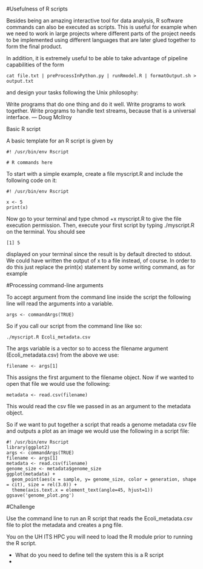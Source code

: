 #Usefulness of R scripts

Besides being an amazing interactive tool for data analysis, R software commands can also be executed as scripts. This is useful for example when we need to work in large projects where different parts of the project needs to be implemented using different languages that are later glued together to form the final product.

In addition, it is extremely useful to be able to take advantage of pipeline capabilities of the form
```
cat file.txt | preProcessInPython.py | runRmodel.R | formatOutput.sh > output.txt
```
and design your tasks following the Unix philosophy:

Write programs that do one thing and do it well. Write programs to work together. Write programs to handle text streams, because that is a universal interface. — Doug McIlroy


Basic R script

A basic template for an R script is given by

```
#! /usr/bin/env Rscript

# R commands here
```

To start with a simple example, create a file myscript.R and include the following code on it:

```
#! /usr/bin/env Rscript

x <- 5
print(x)
```

Now go to your terminal and type chmod +x myscript.R to give the file execution permission. Then, execute your first script by typing ./myscript.R on the terminal. You should see

```
[1] 5
```

displayed on your terminal since the result is by default directed to stdout. We could have written the output of x to a file instead, of course. In order to do this just replace the print(x) statement by some writing command, as for example


#Processing command-line arguments

To accept argument from the command line inside the script the following line will read the arguments into a variable.
```
args <- commandArgs(TRUE)
```

So if you call our script from the command line like so:
```
./myscript.R Ecoli_metadata.csv
```
The args variable is a vector so to access the filename argument (Ecoli_metadata.csv) from the above we use:

```
filename <- args[1]
```
This assigns the first argument to the filename object. Now if we wanted to open that file we would use the following:
```
metadata <- read.csv(filename)
```
This would read the csv file we passed in as an argument to the metadata object.

So if we want to put together a script that reads a genome metadata csv file and outputs a plot as an image we would use the following in a script file:

```
#! /usr/bin/env Rscript
library(ggplot2)
args <- commandArgs(TRUE)
filename <- args[1]
metadata <- read.csv(filename)
genome_size <- metadata$genome_size
ggplot(metadata) +
  geom_point(aes(x = sample, y= genome_size, color = generation, shape = cit), size = rel(3.0)) +
  theme(axis.text.x = element_text(angle=45, hjust=1))
ggsave('genome_plot.png')
```

#Challenge

Use the command line to run an R script that reads the Ecoli_metadata.csv file to plot the metadata and creates a png file.

You on the UH ITS HPC you will need to load the R module prior to running the R script.

* What do you need to define tell the system this is a R script
* 
